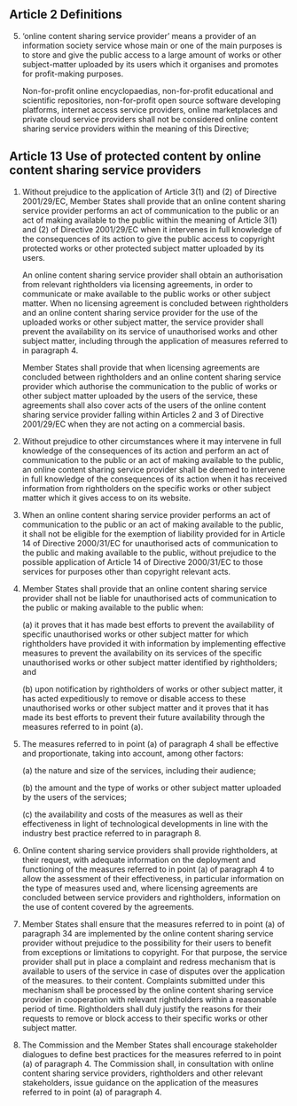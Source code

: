 ## Article 2 Definitions

5. ‘online content sharing service provider’ means a provider of an information society service whose main or one of the main purposes is to store and give the public access to a large amount of works or other subject-matter uploaded by its users which it organises and promotes for profit-making purposes.

	Non-for-profit online encyclopaedias, non-for-profit educational and scientific repositories, non-for-profit open source software developing platforms, internet access service providers, online marketplaces and private cloud service providers shall not be considered online content sharing service providers within the meaning of this Directive;

## Article 13 Use of protected content by online content sharing service providers

1. Without prejudice to the application of Article 3(1) and (2) of Directive 2001/29/EC, Member States shall provide that an online content sharing service provider performs an act of communication to the public or an act of making available to the public within the meaning of Article 3(1) and (2) of Directive 2001/29/EC when it intervenes in full knowledge of the consequences of its action to give the public access to copyright protected works or other protected subject matter uploaded by its users.

	An online content sharing service provider shall obtain an authorisation from relevant rightholders via licensing agreements, in order to communicate or make available to the public works or other subject matter. When no licensing agreement is concluded between rightholders and an online content sharing service provider for the use of the uploaded works or other subject matter, the service provider shall prevent the availability on its service of unauthorised works and other subject matter, including through the application of measures referred to in paragraph 4.
	
	Member States shall provide that when licensing agreements are concluded between rightholders and an online content sharing service provider which authorise the communication to the public of works or other subject matter uploaded by the users of the service, these agreements shall also cover acts of the users of the online content sharing service provider falling within Articles 2 and 3 of Directive 2001/29/EC when they are not acting on a commercial basis.

2. Without prejudice to other circumstances where it may intervene in full knowledge of the consequences of its action and perform an act of communication to the public or an act of making available to the public, an online content sharing service provider shall be deemed to intervene in full knowledge of the consequences of its action when it has received information from rightholders on the specific works or other subject matter which it gives access to on its website.

3. When an online content sharing service provider performs an act of communication to the public or an act of making available to the public, it shall not be eligible for the exemption of liability provided for in Article 14 of Directive 2000/31/EC for unauthorised acts of communication to the public and making available to the public, without prejudice to the possible application of Article 14 of Directive 2000/31/EC to those services for purposes other than copyright relevant acts.

4. Member States shall provide that an online content sharing service provider shall not be liable for unauthorised acts of communication to the public or making available to the public when:

    (a) it proves that it has made best efforts to prevent the availability of specific unauthorised works or other subject matter for which rightholders have provided it with information by implementing effective measures to prevent the availability on its services of the specific unauthorised works or other subject matter identified by rightholders; and

    (b) upon notification by rightholders of works or other subject matter, it has acted expeditiously to remove or disable access to these unauthorised works or other subject matter and it proves that it has made its best efforts to prevent their future availability through the measures referred to in point (a).

5. The measures referred to in point (a) of paragraph 4 shall be effective and proportionate, taking into account, among other factors:

    (a) the nature and size of the services, including their audience;

    (b) the amount and the type of works or other subject matter uploaded by the
users of the services;

    (c) the availability and costs of the measures as well as their effectiveness in light of technological developments in line with the industry best practice referred to in paragraph 8.

6. Online content sharing service providers shall provide rightholders, at their request, with adequate information on the deployment and functioning of the measures referred to in point (a) of paragraph 4 to allow the assessment of their effectiveness, in particular information on the type of measures used and, where licensing agreements are concluded between service providers and rightholders, information on the use of content covered by the agreements.

7. Member States shall ensure that the measures referred to in point (a) of paragraph 34 are implemented by the online content sharing service provider without prejudice to the possibility for their users to benefit from exceptions or limitations to copyright. For that purpose, the service provider shall put in place a complaint and redress mechanism that is available to users of the service in case of disputes over the application of the measures. to their content. Complaints submitted under this mechanism shall be processed by the online content sharing service provider in cooperation with relevant rightholders within a reasonable period of time. Rightholders shall duly justify the reasons for their requests to remove or block access to their specific works or other subject matter.

8. The Commission and the Member States shall encourage stakeholder dialogues to define best practices for the measures referred to in point (a) of paragraph 4. The Commission shall, in consultation with online content sharing service providers, rightholders and other relevant stakeholders, issue guidance on the application of the measures referred to in point (a) of paragraph 4.

